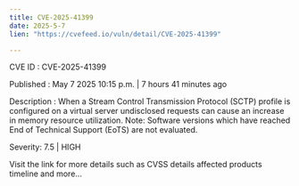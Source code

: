 ```yaml
---
title: CVE-2025-41399
date: 2025-5-7
lien: "https://cvefeed.io/vuln/detail/CVE-2025-41399"

---
```


CVE ID : CVE-2025-41399

Published :  May 7
2025
10:15 p.m. | 7 hours
41 minutes ago

Description : When a Stream Control Transmission Protocol (SCTP) profile is configured on a virtual server
undisclosed requests can cause an increase in memory resource utilization. Note: Software versions which have reached End of Technical Support (EoTS) are not evaluated.

Severity: 7.5 | HIGH

Visit the link for more details
such as CVSS details
affected products
timeline
and more...
